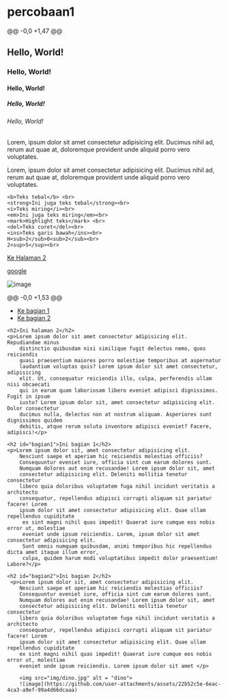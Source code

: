 # percobaan1
@@ -0,0 +1,47 @@
<!DOCTYPE html>
<html lang="en">
<head>
    <meta charset="UTF-8">
    <meta name="viewport" content="width=device-width, initial-scale=1.0">
    <title>Percobaan 1</title>
</head>
<body>
    <!--Kode dibawah ini untuk membuat heading-->
    <h2>Hello, World!</h2>
    <h3>Hello, World!</h3>
    <h4>Hello, World!</h4>
    <h5>Hello, World!</h5>
    <h6>Hello, World!</h6>

   <!--Komen ini mengomentari blok kode-->
   <p>Lorem, ipsum dolor sit amet consectetur adipisicing elit. Ducimus nihil ad, 
        rerum aut quae at, doloremque provident unde aliquid porro vero voluptates.</p>
   <!--Kode dibawah ini mematikan blok-->
   <p>Lorem, ipsum dolor sit amet consectetur adipisicing elit. Ducimus nihil ad, 
    rerum aut quae at, doloremque provident unde aliquid porro vero voluptates.</p>
    
    <b>Teks tebal</b> <br>
    <strong>Ini juga teks tebal</strong><br>
    <i>Teks miring</i><br>
    <em>Ini juga teks miring</em><br>
    <mark>Highlight teks</mark> <br>
    <del>Teks coret</del><br>
    <ins>Teks garis bawah</ins><br>
    H<sub>2</sub>0<sub>2</sub><br>
    2<sup>5</sup><br>

   <a href="halaman2.html">Ke Halaman 2</a>

   <a href="https://www.google.com" target="_blank">google</a>

   <!--<a href="halaman2.html">Ke Halaman 2</a>

  <a href="https://www.google.com/" target="_blank">Google</a>-->

   <!-- <img src="kupu.jpg" alt="HTML"> -->
   ![image](https://github.com/user-attachments/assets/4cdf943e-ce1e-4eb3-ae58-338f54ff8896)


@@ -0,0 +1,53 @@
<!DOCTYPE html>
<html lang="en">
<head>
    <meta charset="UTF-8">
    <meta name="viewport" content="width=device-width, initial-scale=1.0">
    <title>Halaman 2</title>
</head>
<body>
    <ul>
        <li><a href="#bagian1">Ke bagian 1</a></li>
        <li><a href="#bagian2">Ke bagian 2</a></li>
    </ul>

    <h2>Ini halaman 2</h2>
    <p>Lorem ipsum dolor sit amet consectetur adipisicing elit. Repudiandae minus 
        distinctio quibusdam nisi similique fugit delectus nemo, quos reiciendis 
        quasi praesentium maiores porro molestiae temporibus at aspernatur 
        laudantium voluptas quis? Lorem ipsum dolor sit amet consectetur, adipisicing 
        elit. Ut, consequatur reiciendis illo, culpa, perferendis ullam nisi obcaecati
        qui in earum quam laboriosam libero eveniet adipisci dignissimos. Fugit in ipsum
        iusto? Lorem ipsum dolor sit, amet consectetur adipisicing elit. Dolor consectetur
        ducimus nulla, delectus non at nostrum aliquam. Asperiores sunt dignissimos quidem 
        debitis, atque rerum soluta inventore adipisci eveniet? Facere, adipisci!</p>

    <h2 id="bagian1">Ini bagian 1</h2>    
    <p>Lorem ipsum dolor sit, amet consectetur adipisicing elit. 
        Nesciunt saepe et aperiam hic reiciendis molestias officiis?
        Consequuntur eveniet iure, officia sint cum earum dolores sunt. 
        Numquam dolores aut enim recusandae! Lorem ipsum dolor sit, amet 
        consectetur adipisicing elit. Deleniti mollitia tenetur consectetur 
        libero quia doloribus voluptatem fuga nihil incidunt veritatis a architecto 
        consequatur, repellendus adipisci corrupti aliquam sit pariatur facere! Lorem 
        ipsum dolor sit amet consectetur adipisicing elit. Quae ullam repellendus cupiditate
         ex sint magni nihil quas impedit! Quaerat iure cumque eos nobis error ut, molestiae 
         eveniet unde ipsum reiciendis. Lorem, ipsum dolor sit amet consectetur adipisicing elit. 
         Sunt omnis numquam quibusdam, animi temporibus hic repellendus dicta amet itaque illum error, 
         culpa, quidem harum modi voluptatibus impedit dolor praesentium! Labore?</p>
    
    <h2 id="bagian2">Ini bagian 2</h2>    
     <p>Lorem ipsum dolor sit, amet consectetur adipisicing elit. 
        Nesciunt saepe et aperiam hic reiciendis molestias officiis?
        Consequuntur eveniet iure, officia sint cum earum dolores sunt. 
        Numquam dolores aut enim recusandae! Lorem ipsum dolor sit, amet 
        consectetur adipisicing elit. Deleniti mollitia tenetur consectetur 
        libero quia doloribus voluptatem fuga nihil incidunt veritatis a architecto 
        consequatur, repellendus adipisci corrupti aliquam sit pariatur facere! Lorem 
        ipsum dolor sit amet consectetur adipisicing elit. Quae ullam repellendus cupiditate
        ex sint magni nihil quas impedit! Quaerat iure cumque eos nobis error ut, molestiae 
        eveniet unde ipsum reiciendis. Lorem ipsum dolor sit amet </p>

        <img src="img/dino.jpg" alt = "dino">
        ![image](https://github.com/user-attachments/assets/22b52c5e-6eac-4ca3-a9ef-99a4d66dcaaa)

</body>
</html>

